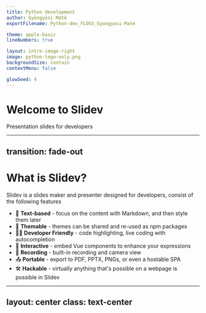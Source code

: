 ```yaml
---
title: Python development
author: Gyöngyösi Máté
exportFilename: Python-dev_FLOSS_Gyongyosi-Mate

theme: apple-basic
lineNumbers: true

layout: intro-image-right
image: python-logo-only.png
backgroundSize: contain
contextMenu: false

glowSeed: 4
---
```


# Welcome to Slidev

Presentation slides for developers

---
transition: fade-out
---

# What is Slidev?

Slidev is a slides maker and presenter designed for developers, consist of the following features

- 📝 **Text-based** - focus on the content with Markdown, and then style them later
- 🎨 **Themable** - themes can be shared and re-used as npm packages
- 🧑‍💻 **Developer Friendly** - code highlighting, live coding with autocompletion
- 🤹 **Interactive** - embed Vue components to enhance your expressions
- 🎥 **Recording** - built-in recording and camera view
- 📤 **Portable** - export to PDF, PPTX, PNGs, or even a hostable SPA
- 🛠 **Hackable** - virtually anything that's possible on a webpage is possible in Slidev


---
layout: center
class: text-center
---

<PoweredBySlidev mt-10 />

